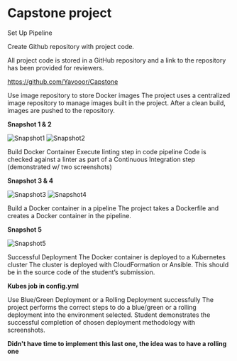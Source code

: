 # Capstone project

Set Up Pipeline

Create Github repository with project code.

All project code is stored in a GitHub repository and a link to the repository has been provided for reviewers.

https://github.com/Yavooor/Capstone

Use image repository to store Docker images
The project uses a centralized image repository to manage images built in the project. After a clean build, images are pushed to the repository.

**Snapshot 1 & 2**

![Snapshot1](https://github.com/Yavooor/Capstone/assets/124046517/3c1a799c-a73d-4f8a-9d91-bfa45ca5bdc1)
![Snapshot2](https://github.com/Yavooor/Capstone/assets/124046517/9e6f5297-24bd-4960-b352-fe2025d4c6bd)

 

Build Docker Container
Execute linting step in code pipeline
Code is checked against a linter as part of a Continuous Integration step (demonstrated w/ two screenshots)

**Snapshot 3 & 4**

![Snapshot3](https://github.com/Yavooor/Capstone/assets/124046517/070f6aa0-d9fb-49ec-a43c-586317a7bb30)
![Snapshot4](https://github.com/Yavooor/Capstone/assets/124046517/f708524b-1355-41cd-9331-26eb589394b0)

 
Build a Docker container in a pipeline
The project takes a Dockerfile and creates a Docker container in the pipeline.

**Snapshot 5**

![Snapshot5](https://github.com/Yavooor/Capstone/assets/124046517/0206c0fb-d5b1-48a9-9b41-a4b2667f8ff1)

 
Successful Deployment
The Docker container is deployed to a Kubernetes cluster
The cluster is deployed with CloudFormation or Ansible. This should be in the source code of the student’s submission.

**Kubes job in config.yml**

Use Blue/Green Deployment or a Rolling Deployment successfully
The project performs the correct steps to do a blue/green or a rolling deployment into the environment selected. Student demonstrates the successful completion of chosen deployment methodology with screenshots.

**Didn't have time to implement this last one, the idea was to have a rolling one**
